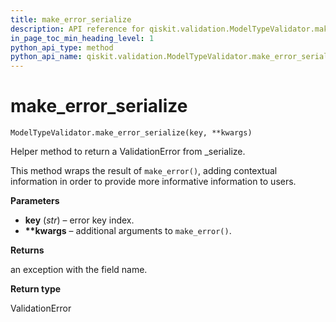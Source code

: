 ```yaml
---
title: make_error_serialize
description: API reference for qiskit.validation.ModelTypeValidator.make_error_serialize
in_page_toc_min_heading_level: 1
python_api_type: method
python_api_name: qiskit.validation.ModelTypeValidator.make_error_serialize
---
```


# make\_error\_serialize

<span id="qiskit.validation.ModelTypeValidator.make_error_serialize" />

`ModelTypeValidator.make_error_serialize(key, **kwargs)`

Helper method to return a ValidationError from \_serialize.

This method wraps the result of `make_error()`, adding contextual information in order to provide more informative information to users.

**Parameters**

*   **key** (*str*) – error key index.
*   **\*\*kwargs** – additional arguments to `make_error()`.

**Returns**

an exception with the field name.

**Return type**

ValidationError

